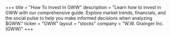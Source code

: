 +++
title = "How To Invest In GWW"
description = "Learn how to invest in GWW with our comprehensive guide. Explore market trends, financials, and the social pulse to help you make informed decisions when analyzing $GWW."
ticker = "GWW"
layout = "stocks"
company = "W.W. Grainger Inc. (GWW)"
+++

